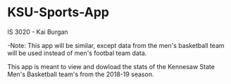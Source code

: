 # KSU-Sports-App

IS 3020 - Kai Burgan

-Note: This app will be similar, except data from the men's basketball team will be used instead of men's footbal team data.

This app is meant to view and dowload the stats of the Kennesaw State Men's Basketball team's from the 2018-19 season.
